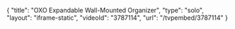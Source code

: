{
    "title": "OXO Expandable Wall-Mounted Organizer",
    "type": "solo",
    "layout": "iframe-static",
    "videoId": "3787114",
    "url": "\/tvpembed\/3787114"
}